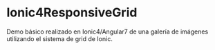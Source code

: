 # Ionic4ResponsiveGrid
Demo básico realizado en Ionic4/Angular7 de una galería de imágenes utilizando el sistema de grid de Ionic.
